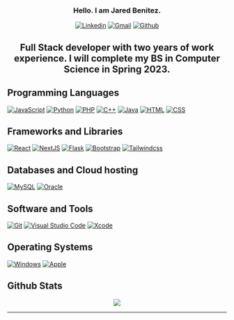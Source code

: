 
### <p align="center">  Hello. I am Jared Benitez. </p>

<p align="center">
  <a href="https://www.linkedin.com/in/jared-benitez-2356a2a7/"><img alt="Linkedin" title="Jared BenitezLinkedin" src="https://img.shields.io/badge/LinkedIn-0077B5?style=for-the-badge&logo=linkedin&logoColor=white"></a>
 <a href="mailto:Jaredmbenitez@gmail.com"><img alt="Gmail" title="Jared Benitez Gmail" src="https://img.shields.io/badge/Gmail-D14836?style=for-the-badge&logo=gmail&logoColor=white"></a>
  <a href="https://github.com/Jaredmbenitez"><img alt="Github" title="Jared Benitez Github" src="https://img.shields.io/badge/GitHub-100000?style=for-the-badge&logo=github&logoColor=white"></a>
 </p>
 
## <p align="center" > Full Stack developer with two years of work experience. I will complete my BS in Computer Science in Spring 2023.</p>

## Programming Languages
<p >
    <a href="#"><img alt="JavaScript" src="https://img.shields.io/badge/JavaScript%20-%23F7DF1E.svg?logo=javascript&logoColor=black"></a>
    <a href="#"><img alt="Python" src="https://img.shields.io/badge/Python%20-%231572B6.svg?logo=python&logoColor=white"></a>
    <a href="#"><img alt="PHP" src="https://img.shields.io/badge/PHP%20-%234E32A8.svg?logo=php&logoColor=white"></a>
    <a href="#"><img alt="C++" src="https://img.shields.io/badge/C++%20-%2300599C.svg?logo=c%2B%2B&logoColor=white"></a>
    <a href="#"><img alt="Java" src="https://img.shields.io/badge/Java%20-%2300599C.svg?logo=Java&logoColor=white"></a>
    <a href="#"><img alt="HTML" src="https://img.shields.io/badge/HTML%20-%23E34F26.svg?logo=html5&logoColor=white"></a>
    <a href="#"><img alt="CSS" src="https://img.shields.io/badge/CSS%20-%231572B6.svg?logo=css3&logoColor=white"></a>
</p>

## Frameworks and Libraries
<p>
   <a href="#"><img alt="React" src="https://img.shields.io/badge/React-%2338B2AC.svg?logo=react&logoColor=white"></a>
   <a href="#"><img alt="NextJS" src="https://img.shields.io/badge/NextJS-563D7C?logo=nextjs&logoColor=white"></a>
   <a href="#"><img alt="Flask" src="https://img.shields.io/badge/flask-563D7C?logo=flask&logoColor=white"></a>
   <a href="#"><img alt="Bootstrap" src="https://img.shields.io/badge/Bootstrap-563D7C?logo=bootstrap&logoColor=white"></a>
   <a href="#"><img alt="Tailwindcss" src="https://img.shields.io/badge/tailwindcss-%2338B2AC.svg?logo=tailwindcss&logoColor=white"></a>
   
</p>

## Databases and Cloud hosting
<p>
    <a href="#"><img alt="MySQL" src="https://img.shields.io/badge/MySQL-%23327FC7.svg?logo=mysql&logoColor=white"></a>
    <a href="#"><img alt="Oracle" src="https://img.shields.io/badge/Oracle-%23327FC7.svg?logo=oracle&logoColor=white"></a>
    
</p> 

## Software and Tools
<p>
  <a href="#"><img alt="Git" src="https://img.shields.io/badge/Git%20-%23F05033.svg?logo=git&logoColor=white"></a>
  <a href="#"><img alt="Visual Studio Code" src="https://img.shields.io/badge/Visual%20Studio%20Code-0078d7.svg?logo=visual-studio-code&logoColor=white"></a>
	<a href="#"><img alt="Xcode" src="https://img.shields.io/badge/Xcode-007ACC?for-the-badge&logo=xcode&logoColor=white"></a>
</p>

## Operating Systems
<p>
	<a href="#"><img alt="Windows" src="https://img.shields.io/badge/Windows-0078D6?logo=windows&logoColor=white"></a>
	<a href="#"><img alt="Apple" src="https://img.shields.io/badge/mac%20os-000000?logo=apple&logoColor=white"></a>
</p>

## Github Stats
<div align="center">
<img src="https://github-readme-streak-stats.herokuapp.com/?user=jaredmbenitez&theme=blueberry_duo"/>
</div>


 
------
